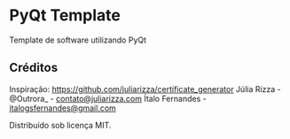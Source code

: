 # PyQt Template
Template de software utilizando PyQt

## Créditos
Inspiração: https://github.com/juliarizza/certificate_generator
Júlia Rizza - @Outrora_ - contato@juliarizza.com
Ítalo Fernandes - italogsfernandes@gmail.com

Distribuído sob licença MIT.
